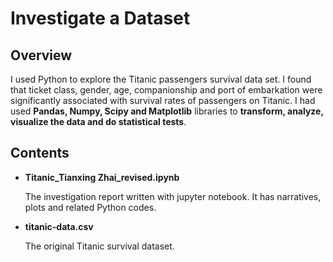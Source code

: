 # Investigate a Dataset
## Overview
I used Python to explore the 
Titanic passengers survival data set. I found that ticket class, gender, age, companionship and 
port of embarkation were significantly associated with survival rates 
of passengers on Titanic. I had used **Pandas, Numpy, Scipy and Matplotlib** libraries to 
**transform, analyze, visualize the data and do statistical tests**.
## Contents
* **Titanic_Tianxing Zhai_revised.ipynb**

	The investigation report written with jupyter notebook. 
	It has narratives, plots and related Python codes.
* **titanic-data.csv**

	The original Titanic survival dataset.